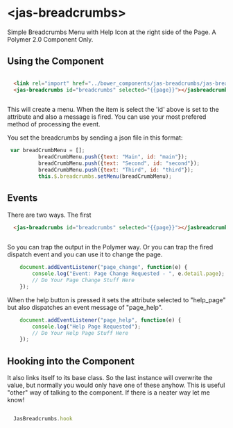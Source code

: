 <!--
```html
<custom-element-demo>
<template>
    <link rel="import" href="jas-breadcrumbs.html">
    <script>
        document.addEventListener('WebComponentsReady', function() {
          var breadCrumbMenu = [];
          breadCrumbMenu.push({text: "Main", id: "main"});
          breadCrumbMenu.push({text: "Second", id: "second"});
          breadCrumbMenu.push({text: "Third", id: "third"});
          this.$.test.setMenu(breadCrumbMenu);
        });
    </script>
</template>
</custom-element-demo>
```
-->

# \<jas-breadcrumbs\>

Simple Breadcrumbs Menu with Help Icon at the right side of the Page.  A Polymer 2.0 Component Only.

## Using the Component

```html

  <link rel="import" href="../bower_components/jas-breadcrumbs/jas-breadcrumbs.html">
  <jas-breadcrumbs id="breadcrumbs" selected="{{page}}"></jasbreadcrumbs>
  
```
This will create a menu.  When the item is select the 'id' above is set to the attribute and also a message is fired.  You can use your most prefered method of processing the event.

You set the breadcrumbs by sending a json file in this format:

```javascript
 var breadCrumbMenu = [];
          breadCrumbMenu.push({text: "Main", id: "main"});
          breadCrumbMenu.push({text: "Second", id: "second"});
          breadCrumbMenu.push({text: "Third", id: "third"});
          this.$.breadcrumbs.setMenu(breadCrumbMenu);

```
## Events

There are two ways.  The first

```html
  <jas-breadcrumbs id="breadcrumbs" selected="{{page}}"></jasbreadcrumbs>
  
```

So you can trap the output in the Polymer way.  Or you can trap the fired dispatch event and you can use it to change the page.

```javascript
    document.addEventListener("page_change", function(e) {
        console.log("Event: Page Change Requested - ", e.detail.page);
        // Do Your Page Change Stuff Here
    });
```

When the help button is pressed it sets the attribute selected to "help_page" but also dispatches an event message of "page_help".

```javascript
    document.addEventListener("page_help", function(e) {
        console.log("Help Page Requested");
        // Do Your Help Page Stuff Here
    });
```

## Hooking into the Component

It also links itself to its base class.  So the last instance will overwrite the value, but normally you would only have one of these anyhow. This is useful "other" way of talking to the component. If there is a neater way let me know!

```javascript

  JasBreadcrumbs.hook 
  
```
